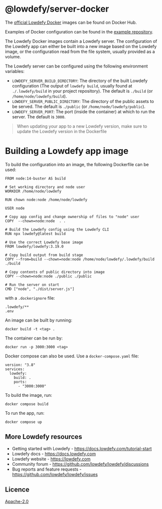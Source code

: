 # @lowdefy/server-docker

The [official Lowdefy Docker](https://hub.docker.com/repository/docker/lowdefy/lowdefy) images can be found on Docker Hub.

Examples of Docker configuration can be found in the [example repository](https://github.com/lowdefy/lowdefy-example-docker).

The Lowdefy Docker images contain a Lowdefy server. The configuration of the Lowdefy app can either be built into a new image based on the Lowdefy image, or the configuration read from the file system, usually provided as a volume.

The Lowdefy server can be configured using the following environment variables:

- `LOWDEFY_SERVER_BUILD_DIRECTORY`: The directory of the built Lowdefy configuration (The output of `lowdefy build`, usually found at `./.lowdefy/build` in your project repository). The default is `./build` (or `/home/node/lowdefy/build`).
- `LOWDEFY_SERVER_PUBLIC_DIRECTORY`: The directory of the public assets to be served. The default is `./public` (or `/home/node/lowdefy/public`).
- `LOWDEFY_SERVER_PORT`: The port (inside the container) at which to run the server. The default is `3000`.

> When updating your app to a new Lowdefy version, make sure to update the Lowdefy version in the Dockerfile

# Building a Lowdefy app image

To build the configuration into an image, the following Dockerfile can be used:

```text
FROM node:14-buster AS build

# Set working directory and node user
WORKDIR /home/node/lowdefy

RUN chown node:node /home/node/lowdefy

USER node

# Copy app config and change ownership of files to "node" user
COPY  --chown=node:node  . .

# Build the Lowdefy config using the Lowdefy CLI
RUN npx lowdefy@latest build

# Use the correct Lowdefy base image
FROM lowdefy/lowdefy:3.19.0

# Copy build output from build stage
COPY --from=build --chown=node:node /home/node/lowdefy/.lowdefy/build ./build

# Copy contents of public directory into image
COPY --chown=node:node ./public ./public

# Run the server on start
CMD ["node", "./dist/server.js"]
```

with a `.dockerignore` file:

```
.lowdefy/**
.env
```

An image can be built by running:

```
docker build -t <tag> .
```

The container can be run by:

```
docker run -p 3000:3000 <tag>
```

Docker compose can also be used. Use a `docker-compose.yaml` file:

```
version: "3.8"
services:
  lowdefy:
    build: .
    ports:
      - "3000:3000"
```

To build the image, run:

```
docker compose build
```

To run the app, run:

```
docker compose up
```

## More Lowdefy resources

- Getting started with Lowdefy - https://docs.lowdefy.com/tutorial-start
- Lowdefy docs - https://docs.lowdefy.com
- Lowdefy website - https://lowdefy.com
- Community forum - https://github.com/lowdefy/lowdefy/discussions
- Bug reports and feature requests - https://github.com/lowdefy/lowdefy/issues

## Licence

[Apache-2.0](https://github.com/lowdefy/lowdefy/blob/main/LICENSE)
